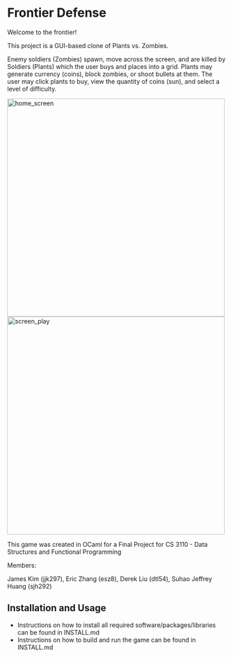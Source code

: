 # Frontier Defense

Welcome to the frontier!

This project is a GUI-based clone of Plants vs. Zombies. 

Enemy soldiers (Zombies) spawn, move across the screen, and are killed by Soldiers (Plants) which 
the user buys and places into a grid. Plants may generate currency (coins), 
block zombies, or shoot bullets at them. The user may click plants to buy, 
view the quantity of coins (sun), and select a level of difficulty.
  
<img width="500" alt="home_screen" src="https://user-images.githubusercontent.com/100223126/207003807-4af87941-876c-4278-abee-1cceeee1ca27.png">

<img width="500" alt="screen_play" src="https://user-images.githubusercontent.com/100223126/207003813-c2cba357-7240-4cfc-a88f-f917b032ea3b.png">

This game was created in OCaml for a Final Project for CS 3110 - Data Structures and Functional Programming

Members:

James Kim (jjk297), Eric Zhang (esz8), Derek Liu (dtl54), Suhao Jeffrey Huang (sjh292)

## Installation and Usage

- Instructions on how to install all required software/packages/libraries can be found in INSTALL.md
- Instructions on how to build and run the game can be found in INSTALL.md
